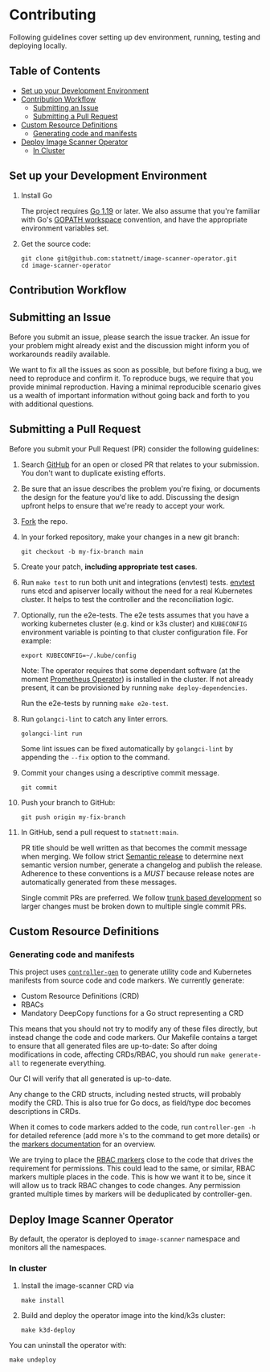 # Contributing

Following guidelines cover setting up dev environment, running, testing and deploying locally.

## Table of Contents

- [Set up your Development Environment](#set-up-your-development-environment)
- [Contribution Workflow](#contribution-workflow)
  - [Submitting an Issue](#submitting-an-issue)
  - [Submitting a Pull Request](#submitting-a-pull-request)
- [Custom Resource Definitions](#custom-resource-definitions)
  - [Generating code and manifests](#generating-code-and-manifests)
- [Deploy Image Scanner Operator](#deploy-image-scanner-operator)
  - [In Cluster](#in-cluster)

## Set up your Development Environment

1. Install Go

   The project requires [Go 1.19][go-download] or later. We also assume that you're familiar with
   Go's [GOPATH workspace][go-code] convention, and have the appropriate environment variables set.

1. Get the source code:

   ```shell
   git clone git@github.com:statnett/image-scanner-operator.git
   cd image-scanner-operator
   ```

## Contribution Workflow

## Submitting an Issue

Before you submit an issue, please search the issue tracker. An issue for your problem might already exist and the
discussion might inform you of workarounds readily available.

We want to fix all the issues as soon as possible, but before fixing a bug, we need to reproduce and confirm it.
To reproduce bugs, we require that you provide minimal reproduction.
Having a minimal reproducible scenario gives us a wealth of important information without going back and forth to
you with additional questions.

## Submitting a Pull Request

Before you submit your Pull Request (PR) consider the following guidelines:

1. Search [GitHub][github-pr] for an open or closed PR that relates
   to your submission. You don't want to duplicate existing efforts.

1. Be sure that an issue describes the problem you're fixing, or documents the design for the feature you'd like to add.
   Discussing the design upfront helps to ensure that we're ready to accept your work.

1. [Fork][image-scanner-repo] the repo.

1. In your forked repository, make your changes in a new git branch:

   ```shell
   git checkout -b my-fix-branch main
   ```

1. Create your patch, **including appropriate test cases**.

1. Run `make test` to run both unit and integrations (envtest) tests. [envtest][envtest] runs etcd and apiserver
   locally without the need for a real Kubernetes cluster. It helps to test the controller and the reconciliation logic.

1. Optionally, run the e2e-tests. The e2e tests assumes that you have a working kubernetes cluster (e.g. kind or k3s cluster)
   and `KUBECONFIG` environment variable is pointing to that cluster configuration file. For example:

   ```shell
   export KUBECONFIG=~/.kube/config
   ```

   Note: The operator requires that some dependant software (at the moment [Prometheus Operator][prom-operator])
   is installed in the cluster. If not already present, it can be provisioned
   by running `make deploy-dependencies`.

   Run the e2e-tests by running `make e2e-test`.

1. Run `golangci-lint` to catch any linter errors.

   ```shell
   golangci-lint run
   ```

   Some lint issues can be fixed automatically by `golangci-lint` by appending the `--fix` option to the command.

1. Commit your changes using a descriptive commit message.

   ```shell
   git commit
   ```

1. Push your branch to GitHub:

   ```shell
   git push origin my-fix-branch
   ```

1. In GitHub, send a pull request to `statnett:main`.

   PR title should be well written as that becomes the commit message when merging. We follow strict
   [Semantic release][semantic-release] to determine next semantic version number, generate a changelog and publish
   the release. Adherence to these conventions is a *MUST* because release notes are automatically generated from
   these messages.

   Single commit PRs are preferred. We follow [trunk based development][trunk-based-development] so larger changes
   must be broken down to multiple single commit PRs.

## Custom Resource Definitions

### Generating code and manifests

This project uses [`controller-gen`][controller-gen] to generate utility code and Kubernetes
manifests from source code and code markers. We currently generate:

- Custom Resource Definitions (CRD)
- RBACs
- Mandatory DeepCopy functions for a Go struct representing a CRD

This means that you should not try to modify any of these files directly, but instead change
the code and code markers. Our Makefile contains a target to ensure that all generated files
are up-to-date: So after doing modifications in code, affecting CRDs/RBAC, you should
run `make generate-all` to regenerate everything.

Our CI will verify that all generated is up-to-date.

Any change to the CRD structs, including nested structs, will probably modify the CRD.
This is also true for Go docs, as field/type doc becomes descriptions in CRDs.

When it comes to code markers added to the code, run `controller-gen -h` for detailed
reference (add more `h`'s to the command to get more details) or the
[markers documentation][markers-doc] for an overview.

We are trying to place the [RBAC markers][rbac-markers] close to the code that drives the
requirement for permissions. This could lead to the same, or similar, RBAC markers multiple
places in the code. This is how we want it to be, since it will allow us to track RBAC changes to
code changes. Any permission granted multiple times by markers will be deduplicated by controller-gen.

## Deploy Image Scanner Operator

By default, the operator is deployed to `image-scanner` namespace and monitors all the namespaces.

### In cluster

1. Install the image-scanner CRD via

   ```shell
   make install
   ```

1. Build and deploy the operator image into the kind/k3s cluster:

   ```shell
   make k3d-deploy
   ```

You can uninstall the operator with:

```shell
make undeploy
```

[go-download]: https://golang.org/dl/
[go-code]: https://golang.org/doc/code.html
[github-pr]: https://github.com/statnett/image-scanner-operator/pulls
[image-scanner-repo]: https://github.com/statnett/image-scanner-operator
[envtest]: https://pkg.go.dev/sigs.k8s.io/controller-runtime/pkg/envtest
[prom-operator]: https://github.com/prometheus-operator/prometheus-operator
[semantic-release]: https://github.com/semantic-release/semantic-release
[trunk-based-development]: https://trunkbaseddevelopment.com/branch-by-abstraction/
[controller-gen]: https://book.kubebuilder.io/reference/controller-gen.html
[markers-doc]: https://book.kubebuilder.io/reference/markers.html
[rbac-markers]: https://book.kubebuilder.io/reference/markers/rbac.html
